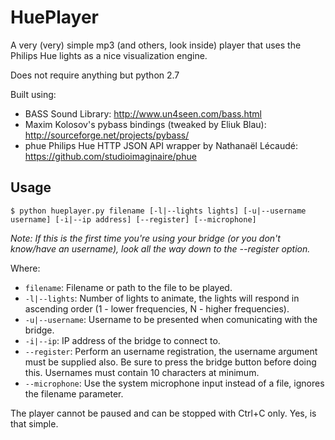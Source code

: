 HuePlayer
=========

A very (very) simple mp3 (and others, look inside) player that uses the Philips
Hue lights as a nice visualization engine.

Does not require anything but python 2.7

Built using:

- BASS Sound Library: http://www.un4seen.com/bass.html
- Maxim Kolosov's pybass bindings (tweaked by Eliuk Blau): http://sourceforge.net/projects/pybass/
- phue Philips Hue HTTP JSON API wrapper by Nathanaël Lécaudé: https://github.com/studioimaginaire/phue


## Usage

``$ python hueplayer.py filename [-l|--lights lights] [-u|--username username] [-i|--ip address] [--register] [--microphone]``


*Note: If this is the first time you're using your bridge (or you don't
know/have an username), look all the way down to the --register option.*


Where:

- ``filename``: Filename or path to the file to be played.
- ``-l|--lights``: Number of lights to animate, the lights will respond in ascending order (1 - lower frequencies, N - higher frequencies).
- ``-u|--username``: Username to be presented when comunicating with the bridge.
- ``-i|--ip``: IP address of the bridge to connect to.
- ``--register``: Perform an username registration, the username argument must be supplied also. Be sure to press the bridge button before doing this. Usernames must contain 10 characters at minimum.
- ``--microphone``: Use the system microphone input instead of a file, ignores the filename parameter.


The player cannot be paused and can be stopped with Ctrl+C only. Yes, is that simple.